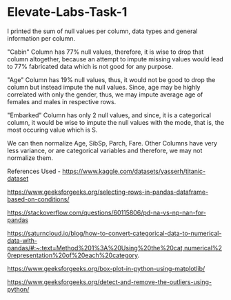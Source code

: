 # Elevate-Labs-Task-1
I printed the sum of null values per column, data types and general information per column.


"Cabin" Column has 77% null values, therefore, it is wise to drop that column altogether, because an attempt to impute missing values would lead to 77% fabricated data which is not good for any purpose.

"Age" Column has 19% null values, thus, it would not be good to drop the column but instead impute the null values. Since, age may be highly correlated with only the gender, thus, we may impute average age of females and males in respective rows.

"Embarked" Column has only 2 null values, and since, it is a categorical column, it would be wise to impute the null values with the mode, that is, the most occuring value which is S.


We can then normalize Age, SibSp, Parch, Fare. Other Columns have very less variance, or are categorical variables and therefore, we may not normalize them.

References Used - 
https://www.kaggle.com/datasets/yasserh/titanic-dataset

https://www.geeksforgeeks.org/selecting-rows-in-pandas-dataframe-based-on-conditions/

https://stackoverflow.com/questions/60115806/pd-na-vs-np-nan-for-pandas

https://saturncloud.io/blog/how-to-convert-categorical-data-to-numerical-data-with-pandas/#:~:text=Method%201%3A%20Using%20the%20cat,numerical%20representation%20of%20each%20category.

https://www.geeksforgeeks.org/box-plot-in-python-using-matplotlib/

https://www.geeksforgeeks.org/detect-and-remove-the-outliers-using-python/
